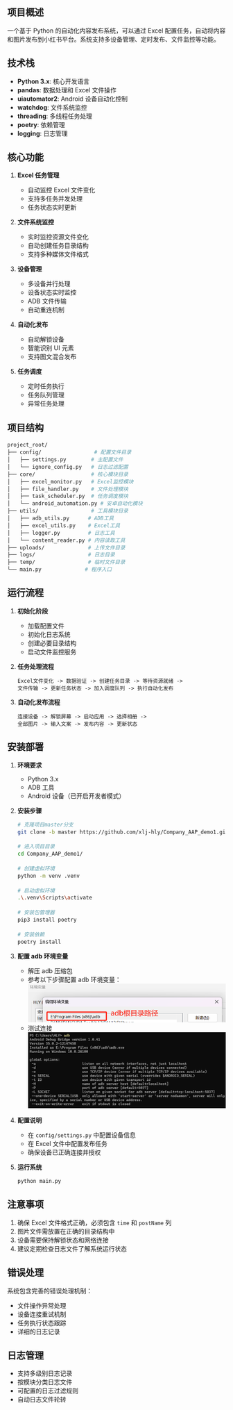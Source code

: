 ## 项目概述

一个基于 Python 的自动化内容发布系统，可以通过 Excel 配置任务，自动将内容和图片发布到小红书平台。系统支持多设备管理、定时发布、文件监控等功能。

## 技术栈

- **Python 3.x**: 核心开发语言
- **pandas**: 数据处理和 Excel 文件操作
- **uiautomator2**: Android 设备自动化控制
- **watchdog**: 文件系统监控
- **threading**: 多线程任务处理
- **poetry**: 依赖管理
- **logging**: 日志管理

## 核心功能

1. **Excel 任务管理**

   - 自动监控 Excel 文件变化
   - 支持多任务并发处理
   - 任务状态实时更新

2. **文件系统监控**

   - 实时监控资源文件变化
   - 自动创建任务目录结构
   - 支持多种媒体文件格式

3. **设备管理**

   - 多设备并行处理
   - 设备状态实时监控
   - ADB 文件传输
   - 自动重连机制

4. **自动化发布**

   - 自动解锁设备
   - 智能识别 UI 元素
   - 支持图文混合发布

5. **任务调度**
   - 定时任务执行
   - 任务队列管理
   - 异常任务处理

## 项目结构

```bash
project_root/
├── config/                 # 配置文件目录
│   ├── settings.py        # 主配置文件
│   └── ignore_config.py   # 日志过滤配置
├── core/                  # 核心模块目录
│   ├── excel_monitor.py   # Excel监控模块
│   ├── file_handler.py    # 文件处理模块
│   ├── task_scheduler.py  # 任务调度模块
│   └── android_automation.py # 安卓自动化模块
├── utils/                 # 工具模块目录
│   ├── adb_utils.py      # ADB工具
│   ├── excel_utils.py    # Excel工具
│   ├── logger.py         # 日志工具
│   └── content_reader.py # 内容读取工具
├── uploads/              # 上传文件目录
├── logs/                 # 日志目录
├── temp/                 # 临时文件目录
└── main.py              # 程序入口
```

## 运行流程

1. **初始化阶段**

   - 加载配置文件
   - 初始化日志系统
   - 创建必要目录结构
   - 启动文件监控服务

2. **任务处理流程**

   ```
   Excel文件变化 -> 数据验证 -> 创建任务目录 -> 等待资源就绪 ->
   文件传输 -> 更新任务状态 -> 加入调度队列 -> 执行自动化发布
   ```

3. **自动化发布流程**
   ```
   连接设备 -> 解锁屏幕 -> 启动应用 -> 选择相册 ->
   全部图片 -> 输入文案 -> 发布内容 -> 更新状态
   ```

## 安装部署

1. **环境要求**

   - Python 3.x
   - ADB 工具
   - Android 设备（已开启开发者模式）

2. **安装步骤**

   ```bash
   # 克隆项目master分支
   git clone -b master https://github.com/xlj-hly/Company_AAP_demo1.git

   # 进入项目目录
   cd Company_AAP_demo1/

   # 创建虚拟环境
   python -m venv .venv

   # 启动虚拟环境
   .\.venv\Scripts\activate

   # 安装包管理器
   pip3 install poetry

   # 安装依赖
   poetry install
   ```

3. **配置 adb 环境变量**

   - 解压 adb 压缩包
   - 参考以下步骤配置 adb 环境变量：
     ![配置adb环境变量说明](adb/adb.png)
   - 测试连接
     ![adb测试连接](adb/adb2.png)

4. **配置说明**

   - 在 `config/settings.py` 中配置设备信息
   - 在 Excel 文件中配置发布任务
   - 确保设备已正确连接并授权

5. **运行系统**
   ```bash
   python main.py
   ```

## 注意事项

1. 确保 Excel 文件格式正确，必须包含 `time` 和 `postName` 列
2. 图片文件需放置在正确的目录结构中
3. 设备需要保持解锁状态和网络连接
4. 建议定期检查日志文件了解系统运行状态

## 错误处理

系统包含完善的错误处理机制：

- 文件操作异常处理
- 设备连接重试机制
- 任务执行状态跟踪
- 详细的日志记录

## 日志管理

- 支持多级别日志记录
- 按模块分类日志文件
- 可配置的日志过滤规则
- 自动日志文件轮转

